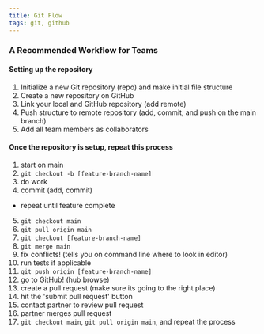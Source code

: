 ```yaml
---
title: Git Flow
tags: git, github
---
```


### A Recommended Workflow for Teams 

#### Setting up the repository

1. Initialize a new Git repository (repo) and make initial file structure
2. Create a new repository on GitHub
3. Link your local and GitHub repository (add remote)
4. Push structure to remote repository (add, commit, and push on the main branch)
5. Add all team members as collaborators

#### Once the repository is setup, repeat this process

1. start on main
2. `git checkout -b [feature-branch-name]`
3. do work
4. commit (add, commit)
  * repeat until feature complete
5. `git checkout main`
6. `git pull origin main`
7. `git checkout [feature-branch-name]`
8. `git merge main`
9. fix conflicts! (tells you on command line where to look in editor)
10. run tests if applicable
11. `git push origin [feature-branch-name]`
12. go to GitHub! (hub browse)
13. create a pull request (make sure its going to the right place)
14. hit the 'submit pull request' button
15. contact partner to review pull request
16. partner merges pull request
17. `git checkout main`, `git pull origin main`, and repeat the process
